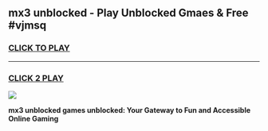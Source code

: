 
## mx3 unblocked - Play Unblocked Gmaes & Free #vjmsq
<h3>
<a href="https://news.freeplayer.one?title=mx3_unblocked&ref=03M">CLICK TO PLAY</a></h3>
<hr>

<h3>
<a href="https://news.freeplayer.one?title=mx3_unblocked&ref=03M">CLICK 2 PLAY</a>
  
</h3>

<a href="https://news.freeplayer.one?title=mx3_unblocked&ref=03M"><img src="https://clearcache.store/games.png"></a>


**mx3 unblocked games unblocked: Your Gateway to Fun and Accessible Online Gaming**

